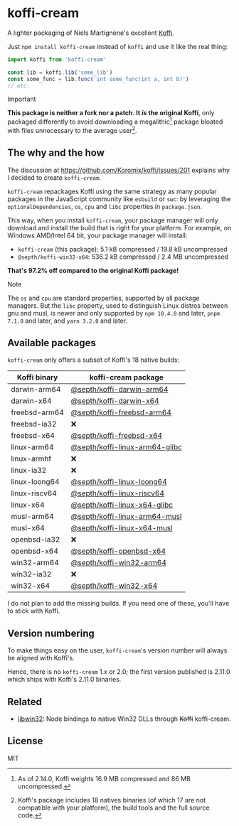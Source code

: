 # koffi-cream
A lighter packaging of Niels Martignène's excellent [Koffi](https://koffi.dev).

Just `npm install koffi-cream` instead of `koffi` and use it like the real thing:

```ts
import koffi from 'koffi-cream'

const lib = koffi.lib('some_lib')
const some_func = lib.func('int some_func(int a, int b)')
// etc.
```

> [!IMPORTANT]
> **This package is neither a fork nor a patch. It *is* the original Koffi**, only packaged differently to avoid downloading a megalithic[^1] package bloated with files unnecessary to the average user[^2].


## The why and the how
The discussion at https://github.com/Koromix/koffi/issues/201 explains why I decided to create `koffi-cream`.

`koffi-cream` repackages Koffi using the same strategy as many popular packages in the JavaScript community like `esbuild` or `swc`: by leveraging the `optionalDependencies`, `os`, `cpu` and `libc` properties in `package.json`.

This way, when you install `koffi-cream`, your package manager will only download and install the build that is right for your platform. For example, on Windows AMD/Intel 64 bit, your package manager will install:
- `koffi-cream` (this package): 5.1 kB compressed / 19.8 kB uncompressed
- `@septh/koffi-win32-x64`: 536.2 kB compressed / 2.4 MB uncompressed

**That's 97.2% off compared to the original Koffi package!**

> [!NOTE]
> The `os` and `cpu` are standard properties, supported by all package managers. But the `libc` property, used to distinguish Linux distros between gnu and musl, is newer and only supported by `npm 10.4.0` and later, `pnpm 7.1.0` and later, and `yarn 3.2.0` and later.

[^1]: As of 2.14.0, Koffi weights 16.9 MB compressed and 86 MB uncompressed.
[^2]: Koffi's package includes 18 natives binaries (of which 17 are not compatible with your platform), the build tools and the full source code.


## Available packages
`koffi-cream` only offers a subset of Koffi's 18 native builds:

| Koffi binary  | koffi-cream package                                                                        |
|---------------|--------------------------------------------------------------------------------------------|
| darwin-arm64  | [@septh/koffi-darwin-arm64](https://www.npmjs.com/package/@septh/koffi-darwin-arm64)       |
| darwin-x64    | [@septh/koffi-darwin-x64](https://www.npmjs.com/package/@septh/koffi-darwin-x64)           |
| freebsd-arm64 | [@septh/koffi-freebsd-arm64](https://www.npmjs.com/package/@septh/koffi-freebsd-arm64)     |
| freebsd-ia32  | ❌                                                                                        |
| freebsd-x64   | [@septh/koffi-freebsd-x64](https://www.npmjs.com/package/@septh/koffi-freebsd-x64)         |
| linux-arm64   | [@septh/koffi-linux-arm64-glibc](https://www.npmjs.com/package/@septh/koffi-linux-arm64)   |
| linux-armhf   | ❌                                                                                        |
| linux-ia32    | ❌                                                                                        |
| linux-loong64 | [@septh/koffi-linux-loong64](https://www.npmjs.com/package/@septh/koffi-linux-loong64)     |
| linux-riscv64 | [@septh/koffi-linux-riscv64](https://www.npmjs.com/package/@septh/koffi-linux-riscv64)     |
| linux-x64     | [@septh/koffi-linux-x64-glibc](https://www.npmjs.com/package/@septh/koffi-linux-x64-glibc) |
| musl-arm64    | [@septh/koffi-linux-arm64-musl](https://www.npmjs.com/package/@septh/koffi-linux-arm64)    |
| musl-x64      | [@septh/koffi-linux-x64-musl](https://www.npmjs.com/package/@septh/koffi-linux-x64-musl)   |
| openbsd-ia32  | ❌                                                                                        |
| openbsd-x64   | [@septh/koffi-openbsd-x64](https://www.npmjs.com/package/@septh/koffi-openbsd-x64)         |
| win32-arm64   | [@septh/koffi-win32-arm64](https://www.npmjs.com/package/@septh/koffi-win32-arm64)         |
| win32-ia32    | ❌                                                                                        |
| win32-x64     | [@septh/koffi-win32-x64](https://www.npmjs.com/package/@septh/koffi-win32-x64)             |

I do not plan to add the missing builds. If you need one of these, you'll have to stick with Koffi.


## Version numbering
To make things easy on the user, `koffi-cream`'s version number will always be aligned with Koffi's.

Hence, there is no `koffi-cream` 1.x or 2.0; the first version published is 2.11.0 which ships with Koffi's 2.11.0 binaries.


## Related
- [libwin32](https://github.com/Septh/libwin32#readme): Node bindings to native Win32 DLLs through ~~Koffi~~ koffi-cream.


## License
MIT
